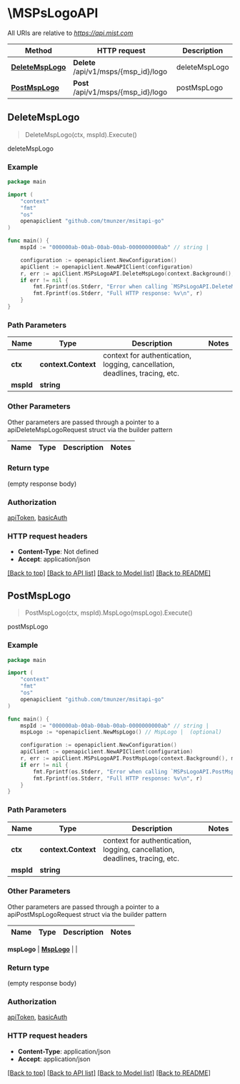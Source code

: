 # \MSPsLogoAPI

All URIs are relative to *https://api.mist.com*

Method | HTTP request | Description
------------- | ------------- | -------------
[**DeleteMspLogo**](MSPsLogoAPI.md#DeleteMspLogo) | **Delete** /api/v1/msps/{msp_id}/logo | deleteMspLogo
[**PostMspLogo**](MSPsLogoAPI.md#PostMspLogo) | **Post** /api/v1/msps/{msp_id}/logo | postMspLogo



## DeleteMspLogo

> DeleteMspLogo(ctx, mspId).Execute()

deleteMspLogo



### Example

```go
package main

import (
	"context"
	"fmt"
	"os"
	openapiclient "github.com/tmunzer/msitapi-go"
)

func main() {
	mspId := "000000ab-00ab-00ab-00ab-0000000000ab" // string | 

	configuration := openapiclient.NewConfiguration()
	apiClient := openapiclient.NewAPIClient(configuration)
	r, err := apiClient.MSPsLogoAPI.DeleteMspLogo(context.Background(), mspId).Execute()
	if err != nil {
		fmt.Fprintf(os.Stderr, "Error when calling `MSPsLogoAPI.DeleteMspLogo``: %v\n", err)
		fmt.Fprintf(os.Stderr, "Full HTTP response: %v\n", r)
	}
}
```

### Path Parameters


Name | Type | Description  | Notes
------------- | ------------- | ------------- | -------------
**ctx** | **context.Context** | context for authentication, logging, cancellation, deadlines, tracing, etc.
**mspId** | **string** |  | 

### Other Parameters

Other parameters are passed through a pointer to a apiDeleteMspLogoRequest struct via the builder pattern


Name | Type | Description  | Notes
------------- | ------------- | ------------- | -------------


### Return type

 (empty response body)

### Authorization

[apiToken](../README.md#apiToken), [basicAuth](../README.md#basicAuth)

### HTTP request headers

- **Content-Type**: Not defined
- **Accept**: application/json

[[Back to top]](#) [[Back to API list]](../README.md#documentation-for-api-endpoints)
[[Back to Model list]](../README.md#documentation-for-models)
[[Back to README]](../README.md)


## PostMspLogo

> PostMspLogo(ctx, mspId).MspLogo(mspLogo).Execute()

postMspLogo



### Example

```go
package main

import (
	"context"
	"fmt"
	"os"
	openapiclient "github.com/tmunzer/msitapi-go"
)

func main() {
	mspId := "000000ab-00ab-00ab-00ab-0000000000ab" // string | 
	mspLogo := *openapiclient.NewMspLogo() // MspLogo |  (optional)

	configuration := openapiclient.NewConfiguration()
	apiClient := openapiclient.NewAPIClient(configuration)
	r, err := apiClient.MSPsLogoAPI.PostMspLogo(context.Background(), mspId).MspLogo(mspLogo).Execute()
	if err != nil {
		fmt.Fprintf(os.Stderr, "Error when calling `MSPsLogoAPI.PostMspLogo``: %v\n", err)
		fmt.Fprintf(os.Stderr, "Full HTTP response: %v\n", r)
	}
}
```

### Path Parameters


Name | Type | Description  | Notes
------------- | ------------- | ------------- | -------------
**ctx** | **context.Context** | context for authentication, logging, cancellation, deadlines, tracing, etc.
**mspId** | **string** |  | 

### Other Parameters

Other parameters are passed through a pointer to a apiPostMspLogoRequest struct via the builder pattern


Name | Type | Description  | Notes
------------- | ------------- | ------------- | -------------

 **mspLogo** | [**MspLogo**](MspLogo.md) |  | 

### Return type

 (empty response body)

### Authorization

[apiToken](../README.md#apiToken), [basicAuth](../README.md#basicAuth)

### HTTP request headers

- **Content-Type**: application/json
- **Accept**: application/json

[[Back to top]](#) [[Back to API list]](../README.md#documentation-for-api-endpoints)
[[Back to Model list]](../README.md#documentation-for-models)
[[Back to README]](../README.md)

